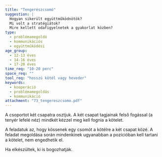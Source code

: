 ```yaml
---
title: "Tengerészcsomó"
suggestion: | 
  Hogyan sikerült együttműködnötök?
  Mi volt a stratégiátok?
  Mire kellett odafigyelnetek a gyakorlat közben?
type:
  - problémamegoldó
  - kommunikációs
  - együttműködési
age_group:
  - 12-13 éves
  - 14-16 éves
  - 17-20 éves
time_req: "10-20 perc"
space_req: ""
tool_req: "hosszú kötél vagy heveder"
keywords: 
  - kooperáció
  - problémamegoldás
  - kommunikáció
attachment: "73_tengereszcsomo.pdf"
---
```


A csoportot két csapatra osztjuk. A két csapat tagjainak felső fogással (a tenyér lefelé néz) mindkét kézzel meg kell fognia a kötelet.

A feladatuk az, hogy kössenek egy csomót a kötélre a két csapat közé. A feladat megoldása során mindenkinek ugyanabban a pozícióban kell tartani a kötelet, nem engedhetik el.

Ha elkészültek, ki is bogozhatják.
  
  
